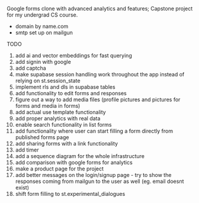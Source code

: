 Google forms clone with advanced analytics and features; Capstone project for my undergrad CS course.

- domain by name.com
- smtp set up on mailgun  

TODO
1) add ai and vector embeddings for fast querying 
2) add signin with google
4) add captcha
6) make supabase session handling work throughout the app instead of relying on st.session_state
8) implement rls and dls in supabase tables
9) add functionality to edit forms and responses
10) figure out a way to add media files (profile pictures and pictures for forms and media in forms)
11) add actual use template functionality
12) add proper analytics with real data
13) enable search functionality in list forms
14) add functionality where user can start filling a form directly from published forms page
15) add sharing forms with a link functionality
16) add timer
17) add a sequence diagram for the whole infrastructure
18) add comparison with google forms for analytics
19) make a product page for the project
20) add better messages on the login/signup page - try to show the responses coming from mailgun to the user as well (eg. email doesnt exist)
21) shift form filling to st.experimental_dialogues
